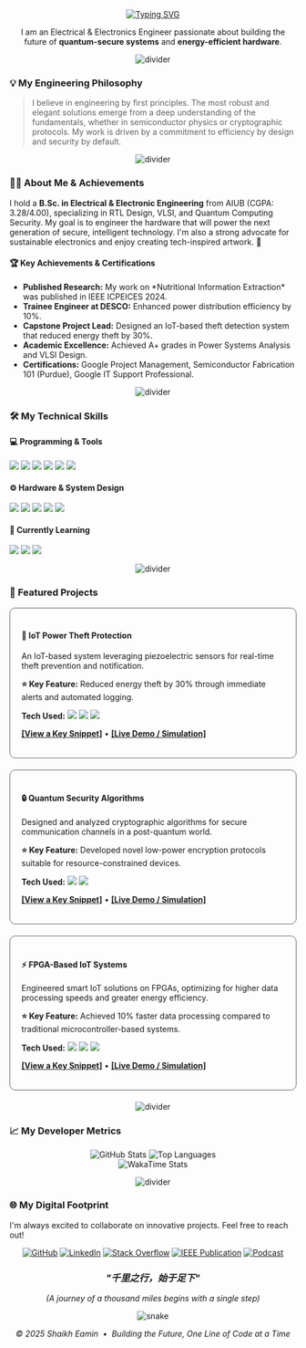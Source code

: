 <div align="center">
  <a href="https://github.com/ShaikhEamin">
    <img src="https://readme-typing-svg.herokuapp.com?font=JetBrains+Mono&size=30&pause=1000&color=d8a657&center=true&width=600&lines=Hi%2C+I'm+Shaikh+Eamin+👋;RTL+Designer+%7C+VLSI+Enthusiast;Quantum+Security+Analyst+%7C;IoT+Innovator" alt="Typing SVG" />
  </a>
</div>

<p align="center">
  I am an Electrical & Electronics Engineer passionate about building the future of <b>quantum-secure systems</b> and <b>energy-efficient hardware</b>.
</p>

<div align="center">
  <img src="data:image/png;base64,iVBORw0KGgoAAAANSUhEUgAABDgAAAACCAYAAAD9TMcxAAAAAXNSR0IArs4c6QAAAARnQU1BAACxjwv8YQUAAAAJcEhZcwAADsMAAA7DAcdvqGQAAAAaSURBVBhXY/iPC4YyMDIwMDAw/P//HwAUnwF/de7eYgAAAABJRU5ErkJggg==" alt="divider" />
</div>

### 💡 My Engineering Philosophy
> I believe in engineering by first principles. The most robust and elegant solutions emerge from a deep understanding of the fundamentals, whether in semiconductor physics or cryptographic protocols. My work is driven by a commitment to efficiency by design and security by default.

<div align="center">
  <img src="data:image/png;base64,iVBORw0KGgoAAAANSUhEUgAABDgAAAACCAYAAAD9TMcxAAAAAXNSR0IArs4c6QAAAARnQU1BAACxjwv8YQUAAAAJcEhZcwAADsMAAA7DAcdvqGQAAAAaSURBVBhXY/iPC4YyMDIwMDAw/P//HwAUnwF/de7eYgAAAABJRU5ErkJggg==" alt="divider" />
</div>


### 👨‍💻 About Me & Achievements
I hold a **B.Sc. in Electrical & Electronic Engineering** from AIUB (CGPA: 3.28/4.00), specializing in RTL Design, VLSI, and Quantum Computing Security. My goal is to engineer the hardware that will power the next generation of secure, intelligent technology. I'm also a strong advocate for sustainable electronics and enjoy creating tech-inspired artwork. 🎨

<h4>🏆 Key Achievements & Certifications</h4>
<ul>
  <li><b>Published Research:</b> My work on *Nutritional Information Extraction* was published in IEEE ICPEICES 2024.</li>
  <li><b>Trainee Engineer at DESCO:</b> Enhanced power distribution efficiency by 10%.</li>
  <li><b>Capstone Project Lead:</b> Designed an IoT-based theft detection system that reduced energy theft by 30%.</li>
  <li><b>Academic Excellence:</b> Achieved A+ grades in Power Systems Analysis and VLSI Design.</li>
  <li><b>Certifications:</b> Google Project Management, Semiconductor Fabrication 101 (Purdue), Google IT Support Professional.</li>
</ul>

<div align="center">
  <img src="data:image/png;base64,iVBORw0KGgoAAAANSUhEUgAABDgAAAACCAYAAAD9TMcxAAAAAXNSR0IArs4c6QAAAARnQU1BAACxjwv8YQUAAAAJcEhZcwAADsMAAA7DAcdvqGQAAAAaSURBVBhXY/iPC4YyMDIwMDAw/P//HwAUnwF/de7eYgAAAABJRU5ErkJggg==" alt="divider" />
</div>

### 🛠️ My Technical Skills

<h4>💻 Programming & Tools</h4>
<p>
  <a href="#"><img src="https://img.shields.io/badge/Python-3776AB?style=for-the-badge&logo=python&logoColor=white"></a>
  <a href="#"><img src="https://img.shields.io/badge/SystemVerilog-019267?style=for-the-badge&logo=verilog&logoColor=white"></a>
  <a href="#"><img src="https://img.shields.io/badge/MATLAB-0076A8?style=for-the-badge&logo=mathworks&logoColor=white"></a>
  <a href="#"><img src="https://img.shields.io/badge/Cadence-522E8E?style=for-the-badge&logo=cadence-design-systems&logoColor=white"></a>
  <a href="#"><img src="https://img.shields.io/badge/Altium%20Designer-A5915F?style=for-the-badge&logo=altium-designer&logoColor=white"></a>
  <a href="#"><img src="https://img.shields.io/badge/Git-F05032?style=for-the-badge&logo=git&logoColor=white"></a>
</p>

<h4>⚙️ Hardware & System Design</h4>
<p>
  <a href="#"><img src="https://img.shields.io/badge/RTL%20Design-1C598E?style=for-the-badge&logo=verilog&logoColor=white"></a>
  <a href="#"><img src="https://img.shields.io/badge/FPGA%20Design-002D62?style=for-the-badge&logo=intel&logoColor=white"></a>
  <a href="#"><img src="https://img.shields.io/badge/VLSI%20Design-7C4DFF?style=for-the-badge&logo=e-learning&logoColor=white"></a>
  <a href="#"><img src="https://img.shields.io/badge/PCB%20Design-B38B59?style=for-the-badge&logo=altium-designer&logoColor=white"></a>
  <a href="#"><img src="https://img.shields.io/badge/IoT%20Systems-43B02A?style=for-the-badge&logo=iot&logoColor=white"></a>
</p>

<h4>🧠 Currently Learning</h4>
<p>
  <a href="#"><img src="https://img.shields.io/badge/Advanced%20Quantum-5E2750?style=for-the-badge&logo=ibm&logoColor=white"></a>
  <a href="#"><img src="https://img.shields.io/badge/Low--Power%20VLSI-C00000?style=for-the-badge&logo=e-learning&logoColor=white"></a>
  <a href="#"><img src="https://img.shields.io/badge/Rust-000000?style=for-the-badge&logo=rust&logoColor=white"></a>
</p>

<div align="center">
  <img src="data:image/png;base64,iVBORw0KGgoAAAANSUhEUgAABDgAAAACCAYAAAD9TMcxAAAAAXNSR0IArs4c6QAAAARnQU1BAACxjwv8YQUAAAAJcEhZcwAADsMAAA7DAcdvqGQAAAAaSURBVBhXY/iPC4YyMDIwMDAw/P//HwAUnwF/de7eYgAAAABJRU5ErkJggg==" alt="divider" />
</div>

### 📂 Featured Projects

<div style="border:1px solid #665c54; border-radius:10px; padding: 20px; margin-bottom: 20px;">
  <h4>🚀 IoT Power Theft Protection</h4>
  <p>An IoT-based system leveraging piezoelectric sensors for real-time theft prevention and notification.</p>
  <p><b>⭐ Key Feature:</b> Reduced energy theft by 30% through immediate alerts and automated logging.</p>
  <p><b>Tech Used:</b> <img src="https://img.shields.io/badge/Verilog-019267?style=flat-square&logo=verilog"> <img src="https://img.shields.io/badge/Python-3776AB?style=flat-square&logo=python"> <img src="https://img.shields.io/badge/IoT-43B02A?style=flat-square&logo=iot"></p>
  <p><a href="[LINK-TO-CODE-SNIPPET]"><b>[View a Key Snippet]</b></a> • <a href="[LINK-TO-DEMO]"><b>[Live Demo / Simulation]</b></a></p>
</div>

<div style="border:1px solid #665c54; border-radius:10px; padding: 20px; margin-bottom: 20px;">
  <h4>🔒 Quantum Security Algorithms</h4>
  <p>Designed and analyzed cryptographic algorithms for secure communication channels in a post-quantum world.</p>
  <p><b>⭐ Key Feature:</b> Developed novel low-power encryption protocols suitable for resource-constrained devices.</p>
  <p><b>Tech Used:</b> <img src="https://img.shields.io/badge/Python-3776AB?style=flat-square&logo=python"> <img src="https://img.shields.io/badge/MATLAB-0076A8?style=flat-square&logo=mathworks"></p>
  <p><a href="[LINK-TO-CODE-SNIPPET]"><b>[View a Key Snippet]</b></a> • <a href="[LINK-TO-DEMO]"><b>[Live Demo / Simulation]</b></a></p>
</div>

<div style="border:1px solid #665c54; border-radius:10px; padding: 20px; margin-bottom: 20px;">
  <h4>⚡ FPGA-Based IoT Systems</h4>
  <p>Engineered smart IoT solutions on FPGAs, optimizing for higher data processing speeds and greater energy efficiency.</p>
  <p><b>⭐ Key Feature:</b> Achieved 10% faster data processing compared to traditional microcontroller-based systems.</p>
  <p><b>Tech Used:</b> <img src="https://img.shields.io/badge/Verilog-019267?style=flat-square&logo=verilog"> <img src="https://img.shields.io/badge/FPGA-002D62?style=flat-square&logo=intel"> <img src="https://img.shields.io/badge/IoT-43B02A?style=flat-square&logo=iot"></p>
  <p><a href="[LINK-TO-CODE-SNIPPET]"><b>[View a Key Snippet]</b></a> • <a href="[LINK-TO-DEMO]"><b>[Live Demo / Simulation]</b></a></p>
</div>

<div align="center">
  <img src="data:image/png;base64,iVBORw0KGgoAAAANSUhEUgAABDgAAAACCAYAAAD9TMcxAAAAAXNSR0IArs4c6QAAAARnQU1BAACxjwv8YQUAAAAJcEhZcwAADsMAAA7DAcdvqGQAAAAaSURBVBhXY/iPC4YyMDIwMDAw/P//HwAUnwF/de7eYgAAAABJRU5ErkJggg==" alt="divider" />
</div>

### 📈 My Developer Metrics
<p align="center">
  <img src="https://github-readme-stats.vercel.app/api?username=ShaikhEamin&show_icons=true&theme=gruvbox&hide_border=true&border_radius=10" alt="GitHub Stats"/>
  <img src="https://github-readme-stats.vercel.app/api/top-langs/?username=ShaikhEamin&layout=compact&theme=gruvbox&hide_border=true&border_radius=10" alt="Top Languages"/>
  <br>
  <img src="https://github-readme-stats.vercel.app/api/wakatime?username=ShaikhEamin&theme=gruvbox&hide_border=true&border_radius=10&layout=compact" alt="WakaTime Stats"/>
  </p>

<div align="center">
  <img src="data:image/png;base64,iVBORw0KGgoAAAANSUhEUgAABDgAAAACCAYAAAD9TMcxAAAAAXNSR0IArs4c6QAAAARnQU1BAACxjwv8YQUAAAAJcEhZcwAADsMAAA7DAcdvqGQAAAAaSURBVBhXY/iPC4YyMDIwMDAw/P//HwAUnwF/de7eYgAAAABJRU5ErkJggg==" alt="divider" />
</div>

### 🌐 My Digital Footprint
I'm always excited to collaborate on innovative projects. Feel free to reach out!
<p align="center">
  <a href="https://github.com/ShaikhEamin" title="GitHub"><img src="https://img.shields.io/badge/-GitHub-181717?style=for-the-badge&logo=github" alt="GitHub"></a>
  <a href="https://www.linkedin.com/in/shaikh-eamin/" title="LinkedIn"><img src="https://img.shields.io/badge/-LinkedIn-0A66C2?style=for-the-badge&logo=linkedin" alt="LinkedIn"></a>
  <a href="[LINK-TO-STACKOVERFLOW]"><img src="https://img.shields.io/badge/-Stack%20Overflow-F58025?style=for-the-badge&logo=stackoverflow" alt="Stack Overflow"></a>
  <a href="[LINK-TO-YOUR-IEEE-PUBLICATION]"><img src="https://img.shields.io/badge/IEEE-00629B?style=for-the-badge&logo=ieee" alt="IEEE Publication"></a>
  <a href="[LINK-TO-YOUR-PODCAST-FEATURE]"><img src="https://img.shields.io/badge/Podcast-9933CC?style=for-the-badge&logo=podcast-addict" alt="Podcast"></a>
</p>

<div align="center">
  <i><h3>"千里之行，始于足下"</h3></i>
  <i>(A journey of a thousand miles begins with a single step)</i>
  <p align="center">
    <img src="https://raw.githubusercontent.com/ShaikhEamin/ShaikhEamin/main/grid-snake.svg" alt="snake">
  </p>
  <p>
    <i>© 2025 Shaikh Eamin &nbsp;•&nbsp; Building the Future, One Line of Code at a Time</i>
  </p>
</div>
